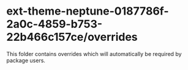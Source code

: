 # ext-theme-neptune-0187786f-2a0c-4859-b753-22b466c157ce/overrides

This folder contains overrides which will automatically be required by package users.

